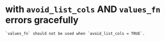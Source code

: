 # with `avoid_list_cols` AND `values_fn` errors gracefully

    `values_fn` should not be used when `avoid_list_cols = TRUE`.

